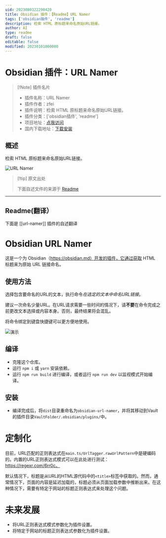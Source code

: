 ```yaml
---
uid: 2023080322290420
title: Obsidian 插件：【Readme】URL Namer
tags: ['obsidian插件', 'readme']
description: 检索 HTML 原标题来命名原始URL链接。
author: AI
type: readme
draft: false
editable: false
modified: 20230101000000
---
```


# Obsidian 插件：URL Namer

> [!Note] 插件名片
> - 插件名称：URL Namer
> - 插件作者：zfei
> - 插件说明：检索 HTML 原标题来命名原始URL链接。
> - 插件分类：['obsidian插件', 'readme']
> - 项目地址：[点我访问](https://github.com/zfei/obsidian-url-namer)
> - 国内下载地址：[下载安装](https://pkmer.cn/products/plugin/pluginMarket/?url-namer)

## 概述

检索 HTML 原标题来命名原始URL链接。

![URL Namer](https://cdn.pkmer.cn/covers/url-namer.gif!pkmer)

> [!tip] 原文出处
> 
>下面自述文件的来源于 [Readme](https://ghproxy.net/https://raw.githubusercontent.com/zfei/obsidian-url-namer/master/README.md)
> 

---

## Readme(翻译）

下面是 [[url-namer]] 插件的自述翻译


# Obsidian URL Namer

这是一个为 Obsidian（https://obsidian.md）开发的插件，它通过获取 HTML 标题来为原始 URL 链接命名。

## 使用方法

选择包含要命名的URL的文本，执行命令*在选定的文本中命名URL链接*。

建议一次命名少量URL。在URL请求需要一些时间的情况下，请**不要**在命令完成之前更改文本选择或内容本身。否则，最终结果将会混乱。

将命令绑定到键盘快捷键可以更方便地使用。

![演示](demo/url-namer-demo.gif)

## 编译

- 克隆这个仓库。
- 运行 `npm i` 或 `yarn` 安装依赖。
- 运行 `npm run build` 进行编译，或者运行 `npm run dev` 以监视模式开始编译。

## 安装

- 编译完成后，将`dist`目录重命名为`obsidian-url-namer`，并将其移动到Vault的插件目录`VaultFolder/.obsidian/plugins/`中。

# 定制化

目前，URL匹配的正则表达式在`main.ts/UrlTagger.rawUrlPattern`中是硬编码的。内置的URL正则表达式模式可以在此处进行测试：https://regexr.com/6rr0c。

默认情况下，标题是从URL的HTML源代码中的`<title>`标签中获取的。然而，通常情况下，页面的内容是延迟加载的，标题必须从页面加载参数中推断出来。在这种情况下，需要有特定于网站的标题正则表达式来处理这个问题。

# 未来发展

- 将URL正则表达式模式参数化为插件设置。
- 将特定于网站的标题正则表达式参数化为插件设置。



